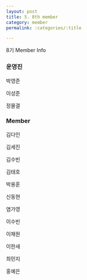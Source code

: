 ```yaml
---
layout: post
title: 5. 8th member
category: member
permalink: :categories/:title

---
```


8기 Member Info

### 운영진 

박영준  

이성준  

정물결  

### Member 

김다인  

김세진  

김수빈  

김태호  

박용훈  

신동현  

염가영  

이수빈  

이채원  

이한새  

최민지  

홍예은  




